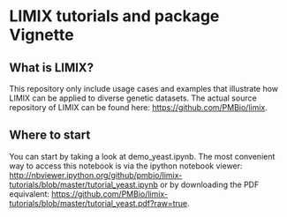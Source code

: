 # LIMIX tutorials and package Vignette 

## What is LIMIX? 

This repository only include usage cases and examples that illustrate how LIMIX can be applied to diverse genetic datasets. 
The actual source repository of LIMIX can be found here: https://github.com/PMBio/limix.

## Where to start
You can start by taking a look at demo_yeast.ipynb.
The most convenient way to access this notebook is via the ipython notebook viewer: 
http://nbviewer.ipython.org/github/pmbio/limix-tutorials/blob/master/tutorial_yeast.ipynb or by downloading the PDF equivalent: https://github.com/PMBio/limix-tutorials/blob/master/tutorial_yeast.pdf?raw=true.



